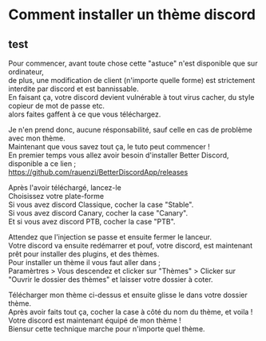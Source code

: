# Comment installer un thème discord
## test
Pour commencer, avant toute chose cette "astuce" n'est disponible que sur ordinateur,                                                     
de plus, une modification de client (n'importe quelle forme) est strictement interdite par discord et est bannissable.                     
En faisant ça, votre discord devient vulnérable à tout virus cacher, du style copieur de mot de passe etc.                                 
alors faites gaffent à ce que vous téléchargez.                                                                                           

Je n'en prend donc, aucune résponsabilité, sauf celle en cas de problème avec mon thème.                                                   
Maintenant que vous savez tout ça, le tuto peut commencer !                                                                               
En premier temps vous allez avoir besoin d'installer Better Discord, disponible a ce lien ;                                               
https://github.com/rauenzi/BetterDiscordApp/releases                                                                                       

Après l'avoir téléchargé, lancez-le                                                                                                       
Choisissez votre plate-forme                                                                                                       
Si vous avez discord Classique, cocher la case "Stable".                                                                                   
Si vous avez discord Canary, cocher la case "Canary".                                                                                     
Et si vous avez discord PTB, cocher la case "PTB".                                                                                         

Attendez que l'injection se passe et ensuite fermer le lanceur.                                                                           
Votre discord va ensuite redémarrer et pouf, votre discord, est maintenant prêt pour installer des plugins, et des thèmes.                 
Pour installer un thème il vous faut aller dans ;                                                                                         
Paramèrtres > Vous descendez et clicker sur "Thèmes" > Clicker sur "Ouvrir le dossier des thèmes" et laisser votre dossier à coter.       

Télécharger mon thème ci-dessus et ensuite glisse le dans votre dossier thème.                                                             
Après avoir faits tout ça, cocher la case à côté du nom du thème, et voila !                                                               
Votre discord est maintenant équipé de mon thème !                                                                                         
Biensur cette technique marche pour n'importe quel thème.                                                                                 
